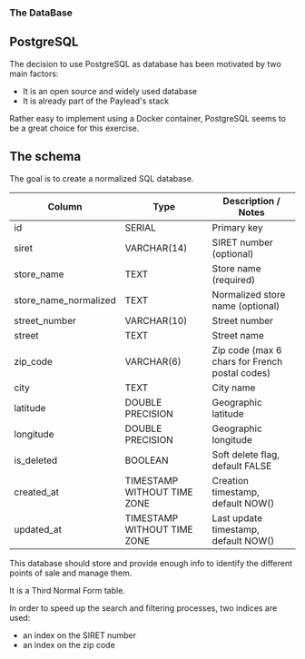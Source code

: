 ### The DataBase
## PostgreSQL
The decision to use PostgreSQL as database has been motivated by two main factors:
- It is an open source and widely used database
- It is already part of the Paylead's stack

Rather easy to implement using a Docker container, PostgreSQL seems to be a great choice for this exercise.

## The schema 
The goal is to create a normalized SQL database.
  
| Column                  | Type                        | Description / Notes                            |
| ----------------------- | --------------------------- | ---------------------------------------------- |
| id                      | SERIAL                      | Primary key                                    |
| siret                   | VARCHAR(14)                 | SIRET number (optional)                        |
| store\_name             | TEXT                        | Store name (required)                          |
| store\_name\_normalized | TEXT                        | Normalized store name (optional)               |
| street\_number          | VARCHAR(10)                 | Street number                                  |
| street                  | TEXT                        | Street name                                    |
| zip\_code               | VARCHAR(6)                  | Zip code (max 6 chars for French postal codes) |
| city                    | TEXT                        | City name                                      |
| latitude                | DOUBLE PRECISION            | Geographic latitude                            |
| longitude               | DOUBLE PRECISION            | Geographic longitude                           |
| is\_deleted             | BOOLEAN                     | Soft delete flag, default FALSE                |
| created\_at             | TIMESTAMP WITHOUT TIME ZONE | Creation timestamp, default NOW()              |
| updated\_at             | TIMESTAMP WITHOUT TIME ZONE | Last update timestamp, default NOW()           |

This database should store and provide enough info to identify the different points of sale and manage them.

It is a Third Normal Form table. 

In order to speed up the search and filtering processes, two indices are used:
- an index on the SIRET number 
- an index on the zip code

